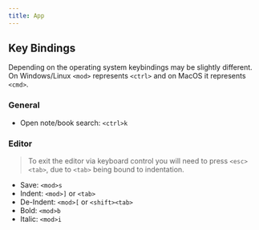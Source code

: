 ```yaml
---
title: App
---
```


## Key Bindings
Depending on the operating system keybindings may be slightly different. On Windows/Linux `<mod>` represents `<ctrl>` and on MacOS it represents `<cmd>`.

### General
- Open note/book search: `<ctrl>k`

### Editor

> To exit the editor via keyboard control you will need to press `<esc><tab>`, due to `<tab>` being bound to indentation.

- Save: `<mod>s`
- Indent: `<mod>]` or `<tab>`
- De-Indent: `<mod>[` or `<shift><tab>`
- Bold: `<mod>b`
- Italic: `<mod>i`

